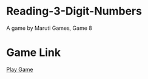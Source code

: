 # Reading-3-Digit-Numbers
 A game by Maruti Games, Game 8

# Game Link
[Play Game](https://learning-and-design.github.io/Reading-3-Digit-Numbers/Builds/web/)